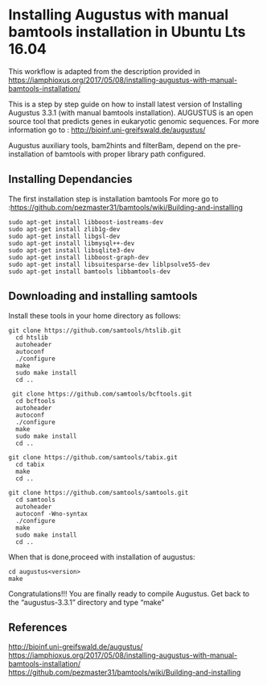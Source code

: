 # Installing Augustus with manual bamtools installation in Ubuntu Lts 16.04

This workflow is adapted from the description provided in https://iamphioxus.org/2017/05/08/installing-augustus-with-manual-bamtools-installation/

This is a step by step guide on how to install latest version of Installing Augustus  3.3.1 (with manual bamtools installation).
AUGUSTUS is an open source tool that predicts genes in eukaryotic genomic sequences.
For more information go to : http://bioinf.uni-greifswald.de/augustus/

Augustus auxiliary tools, bam2hints and filterBam, depend on the pre-installation of bamtools with proper library path configured.

## **Installing Dependancies**

The first installation step is installation bamtools
For more go to :https://github.com/pezmaster31/bamtools/wiki/Building-and-installing
```{r,eval=FALSE,error=FALSE,warning=FALSE,message=FALSE,echo=TRUE}
sudo apt-get install libboost-iostreams-dev
sudo apt-get install zlib1g-dev
sudo apt-get install libgsl-dev
sudo apt-get install libmysql++-dev
sudo apt-get install libsqlite3-dev
sudo apt-get install libboost-graph-dev
sudo apt-get install libsuitesparse-dev liblpsolve55-dev
sudo apt-get install bamtools libbamtools-dev

```

## Downloading and installing samtools ##
Install these tools in your home directory as follows:
```{r,eval=FALSE,error=FALSE,warning=FALSE,message=FALSE,echo=TRUE}
git clone https://github.com/samtools/htslib.git
  cd htslib
  autoheader
  autoconf
  ./configure
  make
  sudo make install
  cd ..
  
 git clone https://github.com/samtools/bcftools.git
  cd bcftools
  autoheader
  autoconf 
  ./configure
  make
  sudo make install
  cd ..

git clone https://github.com/samtools/tabix.git
  cd tabix
  make
  cd ..
  
git clone https://github.com/samtools/samtools.git
  cd samtools
  autoheader
  autoconf -Wno-syntax
  ./configure
  make
  sudo make install
  cd ..
```

When that is done,proceed with installation of augustus:
```{r,eval=FALSE,error=FALSE,warning=FALSE,message=FALSE,echo=TRUE}
cd augustus<version>
make
```

Congratulations!!! 
You are finally ready to compile Augustus. Get back to the “augustus-3.3.1” directory and type “make”

## **References**
http://bioinf.uni-greifswald.de/augustus/
https://iamphioxus.org/2017/05/08/installing-augustus-with-manual-bamtools-installation/
https://github.com/pezmaster31/bamtools/wiki/Building-and-installing
